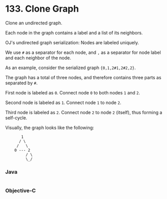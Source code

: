 # 133. Clone Graph

Clone an undirected graph.

Each node in the graph contains a label and a list of its neighbors.


OJ's undirected graph serialization:
Nodes are labeled uniquely.

We use `#` as a separator for each node, and `,` as a separator for node label and each neighbor of the node.

As an example, consider the serialized graph `{0,1,2#1,2#2,2}`.

The graph has a total of three nodes, and therefore contains three parts as separated by `#`.

First node is labeled as `0`. Connect node `0` to both nodes `1` and `2`.

Second node is labeled as `1`. Connect node `1` to node `2`.

Third node is labeled as `2`. Connect node `2` to node `2` (itself), thus forming a self-cycle.

Visually, the graph looks like the following:

```
       1
      / \
     /   \
    0 --- 2
         / \
         \_/
```

### Java

```java

```

### Objective-C

```objective-c

```
